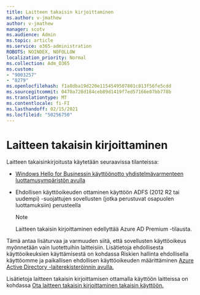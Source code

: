 ```yaml
---
title: Laitteen takaisin kirjoittaminen
ms.author: v-jmathew
author: v-jmathew
manager: scotv
ms.audience: Admin
ms.topic: article
ms.service: o365-administration
ROBOTS: NOINDEX, NOFOLLOW
localization_priority: Normal
ms.collection: Adm_O365
ms.custom:
- "9003257"
- "8279"
ms.openlocfilehash: f1a8dba19d220e1154549507801c813f56fe5cdd
ms.sourcegitcommit: 0470a728d184ceb89d1419f7ed57166e07bb778b
ms.translationtype: MT
ms.contentlocale: fi-FI
ms.lasthandoff: 02/15/2021
ms.locfileid: "50256750"
---
```

# <a name="device-writeback"></a>Laitteen takaisin kirjoittaminen

Laitteen takaisinkirjoitusta käytetään seuraavissa tilanteissa:

- [Windows Hello for Businessin käyttöönotto yhdistelmävarmenteen luottamusympäristön avulla](https://docs.microsoft.com/windows/security/identity-protection/hello-for-business/hello-hybrid-cert-trust-prereqs#device-registration)
- Ehdollisen käyttöoikeuden ottaminen käyttöön ADFS (2012 R2 tai uudempi) -suojattujen sovellusten (jotka perustuvat osapuolen luottamuksiin) perusteella

    > [!NOTE]
    > Laitteen takaisin kirjoittaminen edellyttää Azure AD Premium -tilausta.

Tämä antaa lisäturvaa ja varmuuden siitä, että sovellusten käyttöoikeus myönnetään vain luotettuihin laitteisiin. Lisätietoja ehdollisesta käyttöoikeuksien [](https://docs.microsoft.com/azure/active-directory/conditional-access/overview) käyttämisestä on kohdassa Riskien hallinta ehdollisella käyttöomme ja paikallisen ehdollisen käyttöoikeuden määrittäminen [Azure Active Directory -laiterekisteröinnin avulla.](https://docs.microsoft.com/azure/active-directory/devices/overview)

Lisätietoja laitteen takaisin kirjoittamisen ottamalla käyttöön laitteissa on kohdassa [Ota laitteen takaisin kirjoittaminen takaisin käyttöön.](https://docs.microsoft.com/azure/active-directory/hybrid/how-to-connect-device-writeback)
